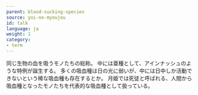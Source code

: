```yaml
---
parent: blood-sucking-species
source: yoi-no-myoujou
id: talk
language: ja
weight: 1
category:
- term
---
```


同じ生物の血を吸うモノたちの総称。
中には亜種として、アインナッシュのような特例が誕生する。
多くの吸血種は日の光に弱いが、中には日中しか活動できないという稀な吸血種も存在するとか。
月姫では死徒と呼ばれる、人間から吸血種となったモノたちを代表的な吸血種として扱っている。
